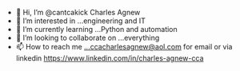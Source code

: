 - 👋 Hi, I’m @cantcakick Charles Agnew
- 👀 I’m interested in ...engineering and IT
- 🌱 I’m currently learning ...Python and automation
- 💞️ I’m looking to collaborate on ...everything
- 📫 How to reach me ...ccacharlesagnew@aol.com for email or via linkedin https://www.linkedin.com/in/charles-agnew-cca

<!---
cantcakick/cantcakick is a ✨ special ✨ repository because its `README.md` (this file) appears on your GitHub profile.
You can click the Preview link to take a look at your changes.
--->
